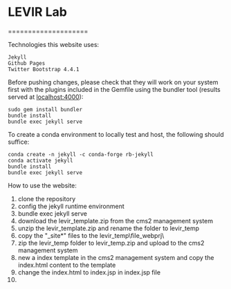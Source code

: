 # LEVIR Lab
====================

Technologies this website uses:  

    Jekyll  
    Github Pages  
    Twitter Bootstrap 4.4.1

Before pushing changes, please check that they will work on your system first with the plugins included in the Gemfile using the bundler tool (results served at [localhost:4000](localhost:4000)):

    sudo gem install bundler
    bundle install
    bundle exec jekyll serve
    
To create a conda environment to locally test and host, the following should suffice:

    conda create -n jekyll -c conda-forge rb-jekyll
    conda activate jekyll
    bundle install
    bundle exec jekyll serve

How to use the website:

1. clone the repository
2. config the jekyll runtime environment
3. bundle exec jekyll serve
4. download the levir_template.zip from the cms2 management system
5. unzip the levir_template.zip and rename the folder to levir_temp
6. copy the "_site\*" files to the levir_temp\file\_webprj\
7. zip the levir_temp folder to levir_temp.zip and upload to the cms2 management system
8. new a index template in the cms2 management system and copy the index.html content to the template
9. change the index.html to index.jsp in index.jsp file
10. 